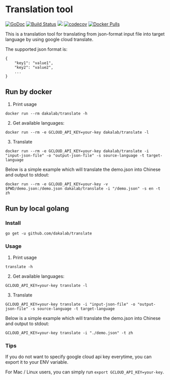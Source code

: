 # Translation tool

[![GoDoc](https://godoc.org/github.com/dakalab/translate?status.svg)](https://godoc.org/github.com/dakalab/translate)
[![Build Status](https://travis-ci.org/dakalab/translate.svg?branch=master)](https://travis-ci.org/dakalab/translate)
[![](https://goreportcard.com/badge/github.com/dakalab/translate)](https://goreportcard.com/report/github.com/dakalab/translate)
[![codecov](https://codecov.io/gh/dakalab/translate/branch/master/graph/badge.svg)](https://codecov.io/gh/dakalab/translate)
[![Docker Pulls](https://img.shields.io/docker/pulls/dakalab/translate.svg)](https://hub.docker.com/r/dakalab/translate)


This is a translation tool for translating from json-format input file into target language by using google cloud translate.

The supported json format is:

```
{
    "key1": "value1",
    "key2": "value2",
    ...
}
```

## Run by docker

1) Print usage

```
docker run --rm dakalab/translate -h
```

2) Get available languages:

```
docker run --rm -e GCLOUD_API_KEY=your-key dakalab/translate -l
```

3) Translate

```
docker run --rm -e GCLOUD_API_KEY=your-key dakalab/translate -i "input-json-file" -o "output-json-file" -s source-language -t target-language
```

Below is a simple example which will translate the demo.json into Chinese and output to stdout:

```
docker run --rm -e GCLOUD_API_KEY=your-key -v $PWD/demo.json:/demo.json dakalab/translate -i "/demo.json" -s en -t zh
```

## Run by local golang

### Install

```
go get -u github.com/dakalab/translate
```

### Usage

1) Print usage

```
translate -h
```

2) Get available languages:

```
GCLOUD_API_KEY=your-key translate -l
```

3) Translate

```
GCLOUD_API_KEY=your-key translate -i "input-json-file" -o "output-json-file" -s source-language -t target-language
```

Below is a simple example which will translate the demo.json into Chinese and output to stdout:

```
GCLOUD_API_KEY=your-key translate -i "./demo.json" -t zh
```

### Tips

If you do not want to specify google cloud api key everytime, you can export it to your ENV variable.

For Mac / Linux users, you can simply run `export GCLOUD_API_KEY=your-key`.
